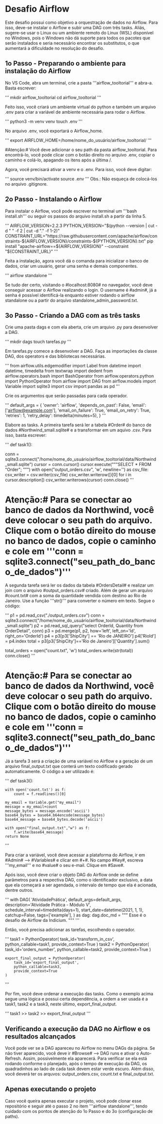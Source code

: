 # Desafio Airflow

Este desafio possui como objetivo a orquestração de dados no Airflow. Para isso, deve-se instalar o Airflow e subir uma DAG com três tasks. Aliás, sugere-se usar o Linux ou um ambiente remoto do Linux (WSL) disponível no Windows, pois o Windows não dá suporte para todos os pacotes que serão instalados e seria necessário encontrar os substitutos, o que aumentará a dificuldade no resolução do desafio.

## 1o Passo - Preparando o ambiente para instalação do Airflow

No VS Code, abra um terminal, crie a pasta '''airflow_tooltorial''' e abra-a. Basta escrever:

'''
mkdir airflow_tooltorial
cd airflow_tooltorial
'''

Feito isso, você criará um ambiente virtual do python e também um arquivo .env para criar a variável de ambiente necessária para rodar o Airflow.

'''
python3 -m venv venv
touch .env
'''

No arquivo .env, você exportará o Airflow_home. 

'''
export AIRFLOW_HOME=/home/nome_do_usuário/airflow_tooltorial/
'''

#Atenção:# Você deve adicionar o seu path da pasta airflow_tooltorial. Para encontrá-lo, você pode clicar com o botão direito no arquivo .env, copiar o caminho e colá-lo, apagando os itens após a última /.

Agora, você precisará ativar a venv e o .env. Para isso, você deve digitar:

'''
source venv/bin/activate
source .env
'''
Obs.: Não esqueça de colocá-los no arquivo .gitignore.

## 2o Passo - Instalando o Airflow

Para instalar o Airflow, você pode escrever no terminal um '''bash install.sh''' ou seguir os passos do arquivo install.sh a partir da linha 5.

'''
AIRFLOW_VERSION=2.2.3
PYTHON_VERSION="$(python --version | cut -d " " -f 2 | cut -d "." -f 1-2)"
CONSTRAINT_URL="https://raw.githubusercontent.com/apache/airflow/constraints-${AIRFLOW_VERSION}/constraints-${PYTHON_VERSION}.txt"
pip install "apache-airflow==${AIRFLOW_VERSION}" --constraint "${CONSTRAINT_URL}"
'''

Feita a instalação, agora você dá o comanda para inicializar o banco de dados, criar um usuário, gerar uma senha e demais componentes.

'''
airflow standalone
'''

Se tudo der certo, visitando o #localhost:8080# no navegador, você deve conseguir acessar o Airflow realizando o login. O username é #admin#, já a senha é possível identificá-la enquanto estiver rodando o airflow standalone ou a partir do arquivo standalone_admin_password.txt.

## 3o Passo - Criando a DAG com as três tasks

Crie uma pasta dags e com ela aberta, crie um arquivo .py para desenvolver a DAG.

'''
mkdir dags
touch tarefas.py
'''

Em tarefas.py comece a desenvolver a DAG. Faça as importações da classe DAG, dos operators e das bibliotecas necessárias.

'''
from airflow.utils.edgemodifier import Label
from datetime import datetime, timedelta
from textwrap import dedent
from airflow.operators.bash import BashOperator
from airflow.operators.python import PythonOperator
from airflow import DAG
from airflow.models import Variable
import sqlite3
import csv
import pandas as pd
'''

Crie os argumentos que serão passadas para cada operador.

'''
default_args = {
    'owner': 'airflow',
    'depends_on_past': False,
    'email': ['airflow@example.com'],
    'email_on_failure': True,
    'email_on_retry': True,
    'retries': 1,
    'retry_delay': timedelta(minutes=5),
}
'''

Elabore as tasks. A primeira tarefa será ler a tabela #Order# do banco de dados #Northwind_small.sqlite# e a transformar em um aquivo .csv. Para isso, basta escrever:

'''
def task1():

  conn = sqlite3.connect("/home/nome_do_usuário/airflow_tooltorial/data/Northwind_small.sqlite")
  cursor = conn.cursor()
  cursor.execute("""SELECT * FROM "Order";
  """)
  with open("output_orders.csv", 'w', newline='') as csv_file: 
      csv_writer = csv.writer(csv_file)
      csv_writer.writerow([i[0] for i in cursor.description]) 
      csv_writer.writerows(cursor)
  conn.close() 
'''

# Atenção:# Para se conectar ao banco de dados da Northwind, você deve colocar o seu path do arquivo. Clique com o botão direito do mouse no banco de dados, copie o caminho e cole em '''conn = sqlite3.connect("seu_path_do_banco_de_dados")'''

A segunda tarefa será ler os dados da tabela #OrdersDetail# e realizar um join com o arquivo #output_orders.csv# criado. Além de gerar um arquivo #count.txt# com a soma da quantidade vendida com destino ao Rio de Janeiro. Use a função '''str()''' para converter o número em texto. Segue o código:

'''
p1 = pd.read_csv("./output_orders.csv")
  conn = sqlite3.connect("/home/nome_do_usuário/airflow_tooltorial/data/Northwind_small.sqlite")
  p2 = pd.read_sql_query("select OrderId, Quantity from OrderDetail", conn)
  p3 = pd.merge(p1, p2, how='left', left_on='Id', right_on='OrderId')
  p4 = p3[p3['ShipCity'] == 'Rio de JANEIRO']
  p4['RioId'] = p4.index
  total = p3[p3['ShipCity']=='Rio de Janeiro']['Quantity'].sum()

  total_orders = open("count.txt", 'w')
  total_orders.write(str(total))
  conn.close() 
'''
# Atenção:# Para se conectar ao banco de dados da Northwind, você deve colocar o seu path do arquivo. Clique com o botão direito do mouse no banco de dados, copie o caminho e cole em '''conn = sqlite3.connect("seu_path_do_banco_de_dados")'''

Já a tarefa 3 será a criação de uma variável no Airflow e a geração de um arquivo final_output.txt que conterá um texto codificado gerado automaticamente. O código a ser utilizado é:

'''
def task3():
    
    with open('count.txt') as f:
        count = f.readlines()[0]

    my_email = Variable.get("my_email")
    message = my_email+count
    message_bytes = message.encode('ascii')
    base64_bytes = base64.b64encode(message_bytes)
    base64_message = base64_bytes.decode('ascii')

    with open("final_output.txt","w") as f:
        f.write(base64_message)
    return None
'''

Para criar a variável, você deve acessar a plataforma do Airflow, ir em #Admin# --> #Variables# e clicar em #+#. No campo #Key#, escreva '''my_email''' e no #value# o seu e-mail. Clique em #Save#.

Após isso, você deve criar o objeto DAG do Airflow onde se define parâmetros para a respectiva DAG, como o identificador exclusivo, a data que ela começará a ser agendada, o intervalo de tempo que ela é acionada, dentre outros.

'''
with DAG(
    'AtividadePrática',
    default_args=default_args,
    description='Atividade Prática - Módulo V',
    schedule_interval=timedelta(days=1),
    start_date=datetime(2021, 1, 1),
    catchup=False,
    tags=['example'],
) as dag:
    dag.doc_md = """
        Esse é o desafio de Airflow da Indicium.
    """
'''

Então, você precisa adicionar as tarefas, escolhendo o operador.

'''
    task1 = PythonOperator(
        task_id='transform_in_csv',
        python_callable=task1,
        provide_context=True
    )
    task2 = PythonOperator(
        task_id='orders_number',
        python_callable=task2,
        provide_context=True
    )

    export_final_output = PythonOperator(
        task_id='export_final_output',
        python_callable=task3,
        provide_context=True
    )
'''

Por fim, você deve ordenar a execução das tasks. Como o exemplo acima segue uma lógica e possui certa dependência, a ordem a ser usada é a task1, task2 e a task3, neste último, export_final_output. 

'''
task1 >> task2 >> export_final_output
'''

## Verificando a execução da DAG no Airflow e os resultados alcançados

Você pode ver se a DAG apareceu no Airflow no menu DAGs da página. Se não tiver aparecido, você deve ir #Browse# --> DAG runs e ativar o Auto-Refresh. Assim, possivelmente ela aparecerá. Para verificar se ela está rodando conforme o planejado, após o tempo de execução da DAG, os quadradinhos ao lado de cada task devem estar verde escuro. Além disso, você deverá ter os arquvos: output_orders.csv, count.txt e final_output.txt.

## Apenas executando o projeto

Caso você queira apenas executar o projeto, você pode clonar esse repositório e seguir até o passo 2 no item '''airflow standalone''', tendo cuidado com os pontos de atenção do 1o Passo e do 3o (configuração de paths).